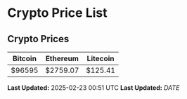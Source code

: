 # Crypto Price List

## Crypto Prices
| Bitcoin | Ethereum | Litecoin |
| ------- | -------- | -------- |
| $96595 | $2759.07 | $125.41 |
**Last Updated:** 2025-02-23 00:51 UTC
**Last Updated:** $DATE$
